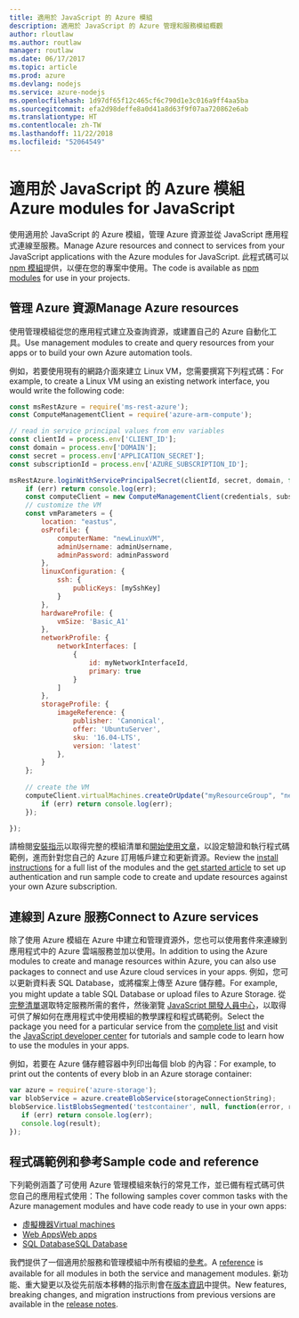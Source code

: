 ```yaml
---
title: 適用於 JavaScript 的 Azure 模組
description: 適用於 JavaScript 的 Azure 管理和服務模組概觀
author: rloutlaw
ms.author: routlaw
manager: routlaw
ms.date: 06/17/2017
ms.topic: article
ms.prod: azure
ms.devlang: nodejs
ms.service: azure-nodejs
ms.openlocfilehash: 1d97df65f12c465cf6c790d1e3c016a9ff4aa5ba
ms.sourcegitcommit: efa2d98deffe8a0d41a8d63f9f07aa720862e6ab
ms.translationtype: HT
ms.contentlocale: zh-TW
ms.lasthandoff: 11/22/2018
ms.locfileid: "52064549"
---
```

# <a name="azure-modules-for-javascript"></a><span data-ttu-id="79c03-103">適用於 JavaScript 的 Azure 模組</span><span class="sxs-lookup"><span data-stu-id="79c03-103">Azure modules for JavaScript</span></span>

<span data-ttu-id="79c03-104">使用適用於 JavaScript 的 Azure 模組，管理 Azure 資源並從 JavaScript 應用程式連線至服務。</span><span class="sxs-lookup"><span data-stu-id="79c03-104">Manage Azure resources and connect to services from your JavaScript applications with the Azure modules for JavaScript.</span></span> <span data-ttu-id="79c03-105">此程式碼可以 [npm 模組](node-sdk-azure-install.md)提供，以便在您的專案中使用。</span><span class="sxs-lookup"><span data-stu-id="79c03-105">The code is available as [npm modules](node-sdk-azure-install.md) for use in your projects.</span></span> 

## <a name="manage-azure-resources"></a><span data-ttu-id="79c03-106">管理 Azure 資源</span><span class="sxs-lookup"><span data-stu-id="79c03-106">Manage Azure resources</span></span>

<span data-ttu-id="79c03-107">使用管理模組從您的應用程式建立及查詢資源，或建置自己的 Azure 自動化工具。</span><span class="sxs-lookup"><span data-stu-id="79c03-107">Use management modules to create and query resources from your apps or to build your own Azure automation tools.</span></span> 

<span data-ttu-id="79c03-108">例如，若要使用現有的網路介面來建立 Linux VM，您需要撰寫下列程式碼：</span><span class="sxs-lookup"><span data-stu-id="79c03-108">For example, to create a Linux VM using an existing network interface, you would write the following code:</span></span>

```javascript
const msRestAzure = require('ms-rest-azure');
const ComputeManagementClient = require('azure-arm-compute');

// read in service principal values from env variables
const clientId = process.env['CLIENT_ID'];
const domain = process.env['DOMAIN'];
const secret = process.env['APPLICATION_SECRET'];
const subscriptionId = process.env['AZURE_SUBSCRIPTION_ID'];

msRestAzure.loginWithServicePrincipalSecret(clientId, secret, domain, function (err, credentials, subscriptions) {
    if (err) return console.log(err);
    const computeClient = new ComputeManagementClient(credentials, subscriptionId);
    // customize the VM 
    const vmParameters = {
        location: "eastus",
        osProfile: {
            computerName: "newLinuxVM",
            adminUsername: adminUsername,
            adminPassword: adminPassword
        },
        linuxConfiguration: {
            ssh: {
                publicKeys: [mySshKey]
            }
        },
        hardwareProfile: {
            vmSize: 'Basic_A1'
        },
        networkProfile: {
            networkInterfaces: [
                {
                    id: myNetworkInterfaceId,
                    primary: true
                }
            ]
        },
        storageProfile: {
            imageReference: {
                publisher: 'Canonical',
                offer: 'UbuntuServer',
                sku: '16.04-LTS',
                version: 'latest'
            },
        }
    };
 
    // create the VM
    computeClient.virtualMachines.createOrUpdate("myResourceGroup", "newLinuxVM", vmParameters, function (err, data) {
        if (err) return console.log(err);
    });

});
```

<span data-ttu-id="79c03-109">請檢閱[安裝指示](node-sdk-azure-install.md)以取得完整的模組清單和[開始使用文章](node-sdk-azure-get-started.md)，以設定驗證和執行程式碼範例，進而針對您自己的 Azure 訂用帳戶建立和更新資源。</span><span class="sxs-lookup"><span data-stu-id="79c03-109">Review the [install instructions](node-sdk-azure-install.md) for a full list of the modules and the [get started article](node-sdk-azure-get-started.md) to set up authentication and run sample code to create and update resources against your own Azure subscription.</span></span> 

## <a name="connect-to-azure-services"></a><span data-ttu-id="79c03-110">連線到 Azure 服務</span><span class="sxs-lookup"><span data-stu-id="79c03-110">Connect to Azure services</span></span>

<span data-ttu-id="79c03-111">除了使用 Azure 模組在 Azure 中建立和管理資源外，您也可以使用套件來連線到應用程式中的 Azure 雲端服務並加以使用。</span><span class="sxs-lookup"><span data-stu-id="79c03-111">In addition to using the Azure modules to create and manage resources within Azure, you can also use packages to connect and use Azure cloud services in your apps.</span></span> <span data-ttu-id="79c03-112">例如，您可以更新資料表 SQL Database，或將檔案上傳至 Azure 儲存體。</span><span class="sxs-lookup"><span data-stu-id="79c03-112">For example, you might update a table SQL Database or upload files to Azure Storage.</span></span> <span data-ttu-id="79c03-113">從[完整清單](node-sdk-azure-install.md)選取特定服務所需的套件，然後瀏覽 [JavaScript 開發人員中心](https://azure.microsoft.com/develop/nodejs/)，以取得可供了解如何在應用程式中使用模組的教學課程和程式碼範例。</span><span class="sxs-lookup"><span data-stu-id="79c03-113">Select the package you need for a particular service from the [complete list](node-sdk-azure-install.md) and visit the [JavaScript developer center](https://azure.microsoft.com/develop/nodejs/) for tutorials and sample code to learn how to use the modules in your apps.</span></span>

<span data-ttu-id="79c03-114">例如，若要在 Azure 儲存體容器中列印出每個 blob 的內容：</span><span class="sxs-lookup"><span data-stu-id="79c03-114">For example, to print out the contents of every blob in an Azure storage container:</span></span>

```javascript
var azure = require('azure-storage');
var blobService = azure.createBlobService(storageConnectionString);
blobService.listBlobsSegmented('testcontainer', null, function(error, result, response) {
   if (err) return console.log(err);
   console.log(result);
});
```

## <a name="sample-code-and-reference"></a><span data-ttu-id="79c03-115">程式碼範例和參考</span><span class="sxs-lookup"><span data-stu-id="79c03-115">Sample code and reference</span></span>

<span data-ttu-id="79c03-116">下列範例涵蓋了可使用 Azure 管理模組來執行的常見工作，並已備有程式碼可供您自己的應用程式使用：</span><span class="sxs-lookup"><span data-stu-id="79c03-116">The following samples cover common tasks with the Azure management modules and have code ready to use in your own apps:</span></span>

- [<span data-ttu-id="79c03-117">虛擬機器</span><span class="sxs-lookup"><span data-stu-id="79c03-117">Virtual machines</span></span>](node-samples-services-compute.md)
- [<span data-ttu-id="79c03-118">Web Apps</span><span class="sxs-lookup"><span data-stu-id="79c03-118">Web apps</span></span>](node-samples-services-web-and-mobile.md)
- [<span data-ttu-id="79c03-119">SQL Database</span><span class="sxs-lookup"><span data-stu-id="79c03-119">SQL Database</span></span>](node-samples-services-database.md)
   
<span data-ttu-id="79c03-120">我們提供了一個適用於服務和管理模組中所有模組的[參考](https://docs.microsoft.com/javascript/api)。</span><span class="sxs-lookup"><span data-stu-id="79c03-120">A [reference](https://docs.microsoft.com/javascript/api) is available for all modules in both the service and management modules.</span></span> <span data-ttu-id="79c03-121">新功能、重大變更以及從先前版本移轉的指示則會在[版本資訊](https://github.com/Azure/azure-sdk-for-node/releases)中提供。</span><span class="sxs-lookup"><span data-stu-id="79c03-121">New features, breaking changes, and migration instructions from previous versions are available in the [release notes](https://github.com/Azure/azure-sdk-for-node/releases).</span></span>